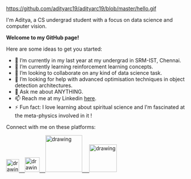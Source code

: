 <!--- Hi there 👋 --->
https://github.com/adityarc19/adityarc19/blob/master/hello.gif

I'm Aditya, a CS undergrad student with a focus on data science and computer vision.


**Welcome to my GitHub page!**


Here are some ideas to get you started:

- 🔭 I’m currently in my last year at my undergrad in SRM-IST, Chennai. 
- 🌱 I’m currently learning reinforcement learning concepts.
- 👯 I’m looking to collaborate on any kind of data science task. 
- 🤔 I’m looking for help with advanced optimisation techniques in object detection architectures. 
- 💬 Ask me about ANYTHING.
- 📫 Reach me at my Linkedin [here](https://www.linkedin.com/in/adityarc19/).
- ⚡ Fun fact: I love learning about spiritual science and I'm fascinated at the meta-physics involved in it !



Connect with me on these platforms:

<a href="https://medium.com/@adityarc19"><img src="https://res.cloudinary.com/importdata/image/upload/v1595012354/medium_mono_hoz0z5.png" alt="drawing" width="35"/>&nbsp;&nbsp;&nbsp;&nbsp;<a href="https://twitter.com/Adityarc19"><img src="https://res.cloudinary.com/importdata/image/upload/v1595012924/Twitter_Logo_Blue_gbtagu.png" alt="drawing" width="40"/>&nbsp;&nbsp;&nbsp;&nbsp;<a href="https://www.linkedin.com/in/adityarc19/"><img src="https://res.cloudinary.com/importdata/image/upload/v1595012354/linkedin_t9qiwy.png" alt="drawing" width="100"/> &nbsp;&nbsp;&nbsp;&nbsp;<a href="https://www.kaggle.com/adityarc19"><img src="https://res.cloudinary.com/importdata/image/upload/v1595012924/kaggle_ksaktb.png" alt="drawing" width="75"/>
